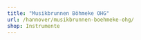 ```yaml
---
title: "Musikbrunnen Böhmeke OHG"
url: /hannover/musikbrunnen-boehmeke-ohg/
shop: Instrumente
---
```

